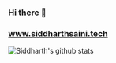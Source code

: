### Hi there 👋

### www.siddharthsaini.tech

<!--
**siddharthsaini/siddharthsaini** is a ✨ _special_ ✨ repository because its `README.md` (this file) appears on your GitHub profile.

Here are some ideas to get you started:

- 🔭 I’m currently working on ...
- 🌱 I’m currently learning ...
- 👯 I’m looking to collaborate on ...
- 🤔 I’m looking for help with ...
- 💬 Ask me about ...
- 📫 How to reach me: ...
- 😄 Pronouns: ...
- ⚡ Fun fact: ...
-->

![Siddharth's github stats](https://github-readme-stats.vercel.app/api?username=siddharthsaini&hide=["issues"]&show_icons=true)
